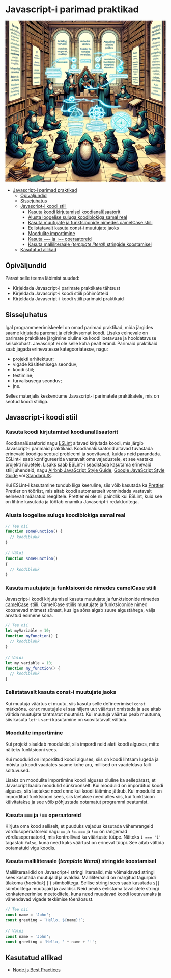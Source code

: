 # Javascript-i parimad praktikad

![alt text](Javascript-Best-Practices.webp)

- [Javascript-i parimad praktikad](#javascript-i-parimad-praktikad)
  - [Õpiväljundid](#õpiväljundid)
  - [Sissejuhatus](#sissejuhatus)
  - [Javascript-i koodi stiil](#javascript-i-koodi-stiil)
    - [Kasuta koodi kirjutamisel koodianalüsaatorit](#kasuta-koodi-kirjutamisel-koodianalüsaatorit)
    - [Alusta loogelise suluga koodiblokiga samal real](#alusta-loogelise-suluga-koodiblokiga-samal-real)
    - [Kasuta muutujate ja funktsioonide nimedes camelCase stiili](#kasuta-muutujate-ja-funktsioonide-nimedes-camelcase-stiili)
    - [Eelistatavalt kasuta const-i muutujate jaoks](#eelistatavalt-kasuta-const-i-muutujate-jaoks)
    - [Moodulite importimine](#moodulite-importimine)
    - [Kasuta `===` ja `!==` operaatoreid](#kasuta--ja--operaatoreid)
    - [Kasuta malliliteraale (*template literal*) stringide koostamisel](#kasuta-malliliteraale-template-literal-stringide-koostamisel)
  - [Kasutatud allikad](#kasutatud-allikad)


## Õpiväljundid

Pärast selle teema läbimist suudad:

- Kirjeldada Javascript-i parimate praktikate tähtsust
- Kirjeldada Javascript-i koodi stiili põhimõtteid
- Kirjeldada Javascript-i koodi stiili parimaid praktikaid

## Sissejuhatus

Igal programmeerimiskeelel on omad parimad praktikad, mida järgides saame kirjutada paremat ja efektiivsemat koodi. Lisaks eelnevale on parimate praktikate järgimine oluline ka koodi loetavuse ja hooldatavuse seisukohast. Javascript ei ole selle koha pealt erand. Parimaid praktikaid saab jagada erinevatesse kategooriatesse, nagu:

- projekti arhitektuur;
- vigade käsitlemisega seonduv;
- koodi stiil;
- testimine;
- turvalisusega seonduv;
- jne.

Selles materjalis keskendume Javascript-i parimatele praktikatele, mis on seotud koodi stiiliga.

## Javascript-i koodi stiil

### Kasuta koodi kirjutamisel koodianalüsaatorit

Koodianalüsaatorid nagu [ESLint](https://eslint.org/) aitavad kirjutada koodi, mis järgib Javascript-i parimaid praktikaid. Koodianalüsaatorid aitavad tuvastada erinevaid koodiga seotud probleemi ja soovitavad, kuidas neid parandada. ESLint-i saab konfigureerida vastavalt oma vajadustele, et see vastaks projekti nõuetele. Lisaks saab ESLint-i seadistada kasutama erinevaid stiilijuhendeid, nagu [Airbnb JavaScript Style Guide](https://github.com/airbnb/javascript), [Google JavaScript Style Guide](https://google.github.io/styleguide/jsguide.html) või [StandardJS](https://standardjs.com/).

Kui ESLint-i kasutamine tundub liiga keeruline, siis võib kasutada ka [Prettier](https://prettier.io/). Prettier on tööriist, mis aitab koodi automaatselt vormindada vastavalt eelnevalt määratud reeglitele. Prettier ei ole nii paindlik kui ESLint, kuid see on lihtne kasutada ja töötab enamiku Javascript-i redaktoritega.

### Alusta loogelise suluga koodiblokiga samal real

```javascript
// Tee nii
function someFunction() {
  // koodiblokk
}

// Väldi
function someFunction()
{
  // koodiblokk
}
```

### Kasuta muutujate ja funktsioonide nimedes camelCase stiili

Javascript-i koodi kirjutamisel kasuta muutujate ja funktsioonide nimedes [camelCase](https://en.wikipedia.org/wiki/Camel_case) stiili. CamelCase stiilis muutujate ja funktsioonide nimed koosnevad mitmest sõnast, kus iga sõna algab suure algustähega, välja arvatud esimene sõna.

```javascript
// Tee nii
let myVariable = 10;
function myFunction() {
  // koodiblokk
}

// Väldi
let my_variable = 10;
function my_function() {
  // koodiblokk
}
```

### Eelistatavalt kasuta const-i muutujate jaoks

Kui muutuja väärtus ei muutu, siis kasuta selle defineerimisel `const` märksõna. `const` muutujale ei saa hiljem uut väärtust omistada ja see aitab vältida muutujate tahtmatut muutmist. Kui muutuja väärtus peab muutuma, siis kasuta `let`-i. `var`-i kasutamine on soovitatavalt vältida.

### Moodulite importimine

Kui projekt sisaldab mooduleid, siis impordi neid alati koodi alguses, mitte näiteks funktsiooni sees.

Kui moodulid on imporditud koodi alguses, siis on koodi lihtsam lugeda ja mõista ja koodi vaadates saame kohe aru, millised on vaadeldava faili sõltuvused.

Lisaks on moodulite importimine koodi alguses oluline ka sellepärast, et Javascript laadib moodulid sünkroonselt. Kui moodulid on imporditud koodi alguses, siis laetakse need enne kui koodi täitmine jätkub. Kui moodulid on imporditud funktsiooni sees, siis laetakse need alles siis, kui funktsioon käivitatakse ja see võib põhjustada ootamatut programmi peatumist.

### Kasuta `===` ja `!==` operaatoreid

Kirjuta oma kood selliselt, et puuduks vajadus kasutada vähemrangeid võrdlusoperaatoreid nagu `==` ja `!=`. `===` ja `!==` on rangemad võrdlusoperaatorid, mis kontrollivad ka väärtuste tüüpe. Näiteks `1 === '1'` tagastab `false`, kuna need kaks väärtust on erinevat tüüpi. See aitab vältida ootamatuid vigu koodis.

### Kasuta malliliteraale (*template literal*) stringide koostamisel

Malliliteraalidid on Javascript-i stringi literaalid, mis võimaldavad stringi sees kasutada muutujaid ja avaldisi. Malliliteraalid on märgitud tagurpidi ülakoma (*backtick*) (\`) sümbolitega. Sellise stringi sees saab kasutada `${}` sümbolitega muutujaid ja avaldisi. Neid peaks eelistama tavalistele stringi konkateneerimise meetoditele, kuna need muudavad koodi loetavamaks ja vähendavad vigade tekkimise tõenäosust.

```javascript
// Tee nii
const name = 'John';
const greeting = `Hello, ${name}!`;

// Väldi
const name = 'John';
const greeting = 'Hello, ' + name + '!';
```

## Kasutatud allikad

- [Node.js Best Practices](https://github.com/goldbergyoni/nodebestpractices)
